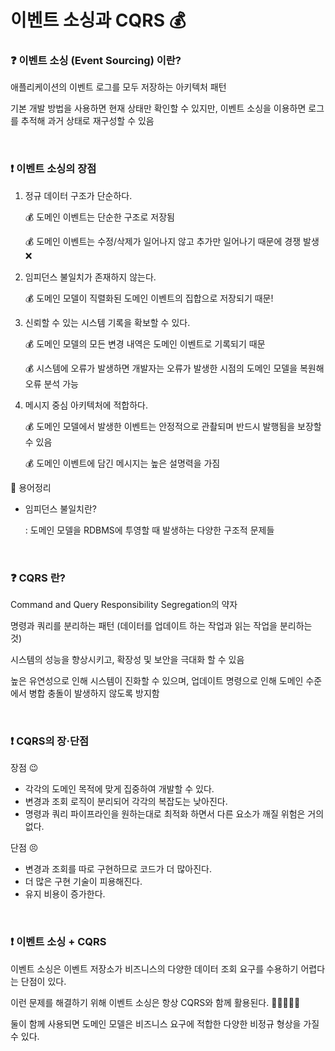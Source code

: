 # 이벤트 소싱과 CQRS 💰

### ❓ 이벤트 소싱 (Event Sourcing) 이란?

애플리케이션의 이벤트 로그를 모두 저장하는 아키텍처 패턴

기본 개발 방법을 사용하면 현재 상태만 확인할 수 있지만, 이벤트 소싱을 이용하면 로그를 추적해 과거 상태로 재구성할 수 있음

<br/>

### ❗ 이벤트 소싱의 장점

1. 정규 데이터 구조가 단순하다.

   💰 도메인 이벤트는 단순한 구조로 저장됨

   💰 도메인 이벤트는 수정/삭제가 일어나지 않고 추가만 일어나기 때문에 경쟁 발생 ❌

2. 임피던스 불일치가 존재하지 않는다.

   💰 도메인 모델이 직렬화된 도메인 이벤트의 집합으로 저장되기 때문!

3. 신뢰할 수 있는 시스템 기록을 확보할 수 있다.

   💰 도메인 모델의 모든 변경 내역은 도메인 이벤트로 기록되기 때문

   💰 시스템에 오류가 발생하면 개발자는 오류가 발생한 시점의 도메인 모델을 복원해 오류 분석 가능

4. 메시지 중심 아키텍처에 적합하다.

   💰 도메인 모델에서 발생한 이벤트는 안정적으로 관촬되며 반드시 발행됨을 보장할 수 있음

   💰 도메인 이벤트에 담긴 메시지는 높은 설명력을 가짐

🚩 용어정리

* 임피던스 불일치란?

  : 도메인 모델을 RDBMS에 투영할 때 발생하는 다양한 구조적 문제들

<br/>

### ❓ CQRS 란?

Command and Query Responsibility Segregation의 약자

명령과 쿼리를 분리하는 패턴 (데이터를 업데이트 하는 작업과 읽는 작업을 분리하는 것)

시스템의 성능을 향상시키고, 확장성 및 보안을 극대화 할 수 있음

높은 유연성으로 인해 시스템이 진화할 수 있으며, 업데이트 명령으로 인해 도메인 수준에서 병합 충돌이 발생하지 않도록 방지함

<br/>

### ❗ CQRS의 장·단점

장점 😉

* 각각의 도메인 목적에 맞게 집중하여 개발할 수 있다.
* 변경과 조회 로직이 분리되어 각각의 복잡도는 낮아진다.
* 명령과 쿼리 파이프라인을 원하는대로 최적화 하면서 다른 요소가 깨질 위험은 거의 없다.

단점 😣

* 변경과 조회를 따로 구현하므로 코드가 더 많아진다.
* 더 많은 구현 기술이 피용해진다.
* 유지 비용이 증가한다.

<br/>

### ❗ 이벤트 소싱 + CQRS

이벤트 소싱은 이벤트 저장소가 비즈니스의 다양한 데이터 조회 요구를 수용하기 어렵다는 단점이 있다.

이런 문제를 해결하기 위해 이벤트 소싱은 항상 CQRS와 함께 활용된다. 👩🏻‍🤝‍👩🏻

둘이 함께 사용되면 도메인 모델은 비즈니스 요구에 적합한 다양한 비정규 형상을 가질 수 있다.
